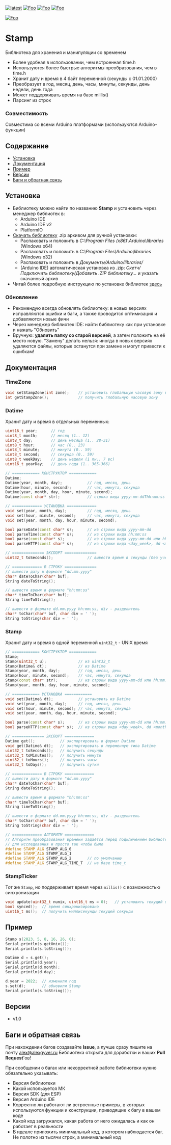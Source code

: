 [![latest](https://img.shields.io/github/v/release/GyverLibs/Stamp.svg?color=brightgreen)](https://github.com/GyverLibs/Stamp/releases/latest/download/Stamp.zip)
[![Foo](https://img.shields.io/badge/Website-AlexGyver.ru-blue.svg?style=flat-square)](https://alexgyver.ru/)
[![Foo](https://img.shields.io/badge/%E2%82%BD$%E2%82%AC%20%D0%9D%D0%B0%20%D0%BF%D0%B8%D0%B2%D0%BE-%D1%81%20%D1%80%D1%8B%D0%B1%D0%BA%D0%BE%D0%B9-orange.svg?style=flat-square)](https://alexgyver.ru/support_alex/)
[![Foo](https://img.shields.io/badge/README-ENGLISH-blueviolet.svg?style=flat-square)](https://github-com.translate.goog/GyverLibs/Stamp?_x_tr_sl=ru&_x_tr_tl=en)

[![Foo](https://img.shields.io/badge/ПОДПИСАТЬСЯ-НА%20ОБНОВЛЕНИЯ-brightgreen.svg?style=social&logo=telegram&color=blue)](https://t.me/GyverLibs)

# Stamp
Библиотека для хранения и манипуляции со временем
- Более удобная в использовании, чем встроенная time.h
- Используются более быстрые алгоритмы преобразования, чем в time.h
- Хранит дату и время в 4 байт переменной (секунды с 01.01.2000)
- Преобразует в год, месяц, день, часы, минуты, секунды, день недели, день года
- Может поддерживать время на базе millis()
- Парсинг из строк

### Совместимость
Совместима со всеми Arduino платформами (используются Arduino-функции)

## Содержание
- [Установка](#install)
- [Документация](#reference)
- [Пример](#example)
- [Версии](#versions)
- [Баги и обратная связь](#feedback)

<a id="install"></a>
## Установка
- Библиотеку можно найти по названию **Stamp** и установить через менеджер библиотек в:
    - Arduino IDE
    - Arduino IDE v2
    - PlatformIO
- [Скачать библиотеку](https://github.com/GyverLibs/Stamp/archive/refs/heads/main.zip) .zip архивом для ручной установки:
    - Распаковать и положить в *C:\Program Files (x86)\Arduino\libraries* (Windows x64)
    - Распаковать и положить в *C:\Program Files\Arduino\libraries* (Windows x32)
    - Распаковать и положить в *Документы/Arduino/libraries/*
    - (Arduino IDE) автоматическая установка из .zip: *Скетч/Подключить библиотеку/Добавить .ZIP библиотеку…* и указать скачанный архив
- Читай более подробную инструкцию по установке библиотек [здесь](https://alexgyver.ru/arduino-first/#%D0%A3%D1%81%D1%82%D0%B0%D0%BD%D0%BE%D0%B2%D0%BA%D0%B0_%D0%B1%D0%B8%D0%B1%D0%BB%D0%B8%D0%BE%D1%82%D0%B5%D0%BA)
### Обновление
- Рекомендую всегда обновлять библиотеку: в новых версиях исправляются ошибки и баги, а также проводится оптимизация и добавляются новые фичи
- Через менеджер библиотек IDE: найти библиотеку как при установке и нажать "Обновить"
- Вручную: **удалить папку со старой версией**, а затем положить на её место новую. "Замену" делать нельзя: иногда в новых версиях удаляются файлы, которые останутся при замене и могут привести к ошибкам!

<a id="reference"></a>

## Документация
### TimeZone
```cpp
void setStampZone(int zone);    // установить глобальную часовую зону в часах или минутах
int getStampZone();             // получить глобальную часовую зону
```

### Datime
Хранит дату и время в отдельных переменных:
```cpp
uint16_t year;      // год
uint8_t month;      // месяц (1.. 12)
uint8_t day;        // день месяца (1.. 28-31)
uint8_t hour;       // час (0.. 23)
uint8_t minute;     // минута (0.. 59)
uint8_t second;     // секунда (0.. 59)
uint8_t weekDay;    // день недели (1 пн.. 7 вс)
uint16_t yearDay;   // день года (1.. 365-366)
```

```cpp
// ============ КОНСТРУКТОР ============
Datime;
Datime(year, month, day);           // год, месяц, день
Datime(hour, minute, second);       // час, минута, секунда
Datime(year, month, day, hour, minute, second);
Datime(const char* str);            // строка вида yyyy-mm-ddThh:mm:ss

// ============= УСТАНОВКА =============
void set(year, month, day);         // год, месяц, день
void set(hour, minute, second);     // час, минута, секунда
void set(year, month, day, hour, minute, second);

bool parseDate(const char* s);      // из строки вида yyyy-mm-dd
bool parseTime(const char* s);      // из строки вида hh:mm:ss
bool parse(const char* s);          // из строки вида yyyy-mm-dd или hh:mm:ss или yyyy-mm-ddThh:mm:ss
bool parseHTTP(const char* s);      // из строки вида <day_week>, dd <month> yyyy hh:mm:ss

// ============== ЭКСПОРТ ==============
uint32_t toSeconds();               // вывести время в секунды (без учёта даты)

// ============= В СТРОКУ ==============
// вывести дату в формате "dd.mm.yyyy"
char* dateToChar(char* buf);
String dateToString();

// вывести время в формате "hh:mm:ss"
char* timeToChar(char* buf);
String timeToString();

// вывести в формате dd.mm.yyyy hh:mm:ss, div - разделитель
char* toChar(char* buf, char div = ' ');
String toString(char div = ' ');
```

### Stamp
Хранит дату и время в одной переменной `uint32_t` - UNIX время

```cpp
// ============ КОНСТРУКТОР ============
Stamp;
Stamp(uint32_t u);              // из uint32_t
Stamp(Datime& dt);              // из Datime
Stamp(year, month, day);        // год, месяц, день
Stamp(hour, minute, second);    // час, минута, секунда
Stamp(const char* str);         // из строки вида yyyy-mm-dd или hh:mm:ss или yyyy-mm-ddThh:mm:ss
Stamp(year, month, day, hour, minute, second);

// ============ УСТАНОВКА ============
void set(Datime& dt);           // установить из Datime
void set(year, month, day);     // год, месяц, день
void set(hour, minute, second); // час, минута, секунда
void set(year, month, day, hour, minute, second);

bool parse(const char* s);      // из строки вида yyyy-mm-dd или hh:mm:ss или yyyy-mm-ddThh:mm:ss
bool parseHTTP(const char* s);  // из строки вида <day_week>, dd <month> yyyy hh:mm:ss

// ============== ЭКСПОРТ =============
Datime get();           // экспортировать в формат Datime
void get(Datime& dt);   // экспортировать в переменную типа Datime
uint32_t toSeconds();   // получить секунды
uint32_t toMinutes();   // получить минуты
uint32_t toHours();     // получить часы
uint32_t toDays();      // получить сутки

// ============= В СТРОКУ =============
// вывести дату в формате "dd.mm.yyyy"
char* dateToChar(char* buf);
String dateToString();

// вывести время в формате "hh:mm:ss"
char* timeToChar(char* buf);
String timeToString();

// вывести в формате dd.mm.yyyy hh:mm:ss, div - разделитель
char* toChar(char* buf, char div = ' ');
String toString(char div = ' ');

// ============= АЛГОРИТМ =============
// Алгоритм преобразования времени задаётся перед подключением библиотеки
// для исследования и просто так чтобы было
#define STAMP_ALG STAMP_ALG_0
#define STAMP_ALG STAMP_ALG_1
#define STAMP_ALG STAMP_ALG_2       // по умолчанию
#define STAMP_ALG STAMP_ALG_TIME_T  // на базе time_t
```

### StampTicker
Тот же `Stamp`, но поддерживает время через `millis()` с возможностью синхронизации

```cpp
void update(uint32_t nunix, uint16_t ms = 0);   // установить текущий unix, дополнительно миллисекунды
bool synced();  // время синхронизировано
uint16_t ms();  // получить миллисекунды текущей секунды
```

<a id="example"></a>

## Пример
```cpp
Stamp s(2023, 5, 8, 16, 26, 0);
Serial.println(s.getUnix());
Serial.println(s.toString());

Datime d = s.get();
Serial.println(d.year);
Serial.println(d.month);
Serial.println(d.day);

d.year = 2022;  // изменили год
s.set(d);       // обновили Stamp
Serial.println(s.toString());
```

<a id="versions"></a>
## Версии
- v1.0

<a id="feedback"></a>
## Баги и обратная связь
При нахождении багов создавайте **Issue**, а лучше сразу пишите на почту [alex@alexgyver.ru](mailto:alex@alexgyver.ru)
Библиотека открыта для доработки и ваших **Pull Request**'ов!

При сообщении о багах или некорректной работе библиотеки нужно обязательно указывать:
- Версия библиотеки
- Какой используется МК
- Версия SDK (для ESP)
- Версия Arduino IDE
- Корректно ли работают ли встроенные примеры, в которых используются функции и конструкции, приводящие к багу в вашем коде
- Какой код загружался, какая работа от него ожидалась и как он работает в реальности
- В идеале приложить минимальный код, в котором наблюдается баг. Не полотно из тысячи строк, а минимальный код